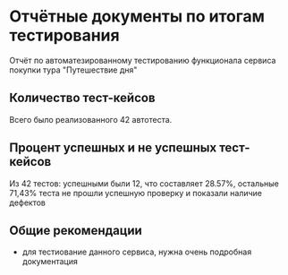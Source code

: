 # Отчётные документы по итогам тестирования

Отчёт по автоматезированному тестированию функционала сервиса покупки тура "Путешествие дня"

## Количество тест-кейсов

Всего было реализованного 42 автотеста. 

## Процент успешных и не успешных тест-кейсов

Из 42 тестов: успешными были 12, что составляет 28.57%, остальные 71,43% теста не прошли успешную проверку и показали наличие дефектов   

## Общие рекомендации

- для тестиование данного сервиса, нужна очень подробная документация

